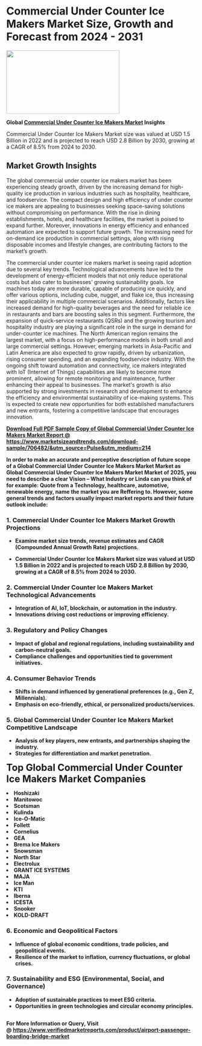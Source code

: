<H1>Commercial Under Counter Ice Makers Market Size, Growth and Forecast from 2024 - 2031</H1><img class="aligncenter size-medium wp-image-584254" src="https://thirdeyenews.in/wp-content/uploads/2024/09/Global-Market-Research-300x168.jpeg" alt="" width="300" height="168" /><p><strong>Global&nbsp;<a href="https://www.marketsizeandtrends.com/download-sample/706482/&amp;utm_source=Pulse&amp;utm_medium=214">Commercial Under Counter Ice Makers Market</a> Insights</strong></p><p>Commercial Under Counter Ice Makers Market size was valued at USD 1.5 Billion in 2022 and is projected to reach USD 2.8 Billion by 2030, growing at a CAGR of 8.5% from 2024 to 2030.</p><p><h2>Market Growth Insights</h2> <p>The global commercial under counter ice makers market has been experiencing steady growth, driven by the increasing demand for high-quality ice production in various industries such as hospitality, healthcare, and foodservice. The compact design and high efficiency of under counter ice makers are appealing to businesses seeking space-saving solutions without compromising on performance. With the rise in dining establishments, hotels, and healthcare facilities, the market is poised to expand further. Moreover, innovations in energy efficiency and enhanced automation are expected to support future growth. The increasing need for on-demand ice production in commercial settings, along with rising disposable incomes and lifestyle changes, are contributing factors to the market’s growth.</p> <p><strong><a href="#"></a></strong></p> <p>The commercial under counter ice makers market is seeing rapid adoption due to several key trends. Technological advancements have led to the development of energy-efficient models that not only reduce operational costs but also cater to businesses' growing sustainability goals. Ice machines today are more durable, capable of producing ice quickly, and offer various options, including cube, nugget, and flake ice, thus increasing their applicability in multiple commercial scenarios. Additionally, factors like increased demand for high-quality beverages and the need for reliable ice in restaurants and bars are boosting sales in this segment. Furthermore, the expansion of quick-service restaurants (QSRs) and the growing tourism and hospitality industry are playing a significant role in the surge in demand for under-counter ice machines. The North American region remains the largest market, with a focus on high-performance models in both small and large commercial settings. However, emerging markets in Asia-Pacific and Latin America are also expected to grow rapidly, driven by urbanization, rising consumer spending, and an expanding foodservice industry. With the ongoing shift toward automation and connectivity, ice makers integrated with IoT (Internet of Things) capabilities are likely to become more prominent, allowing for remote monitoring and maintenance, further enhancing their appeal to businesses. The market's growth is also supported by strong investments in research and development to enhance the efficiency and environmental sustainability of ice-making systems. This is expected to create new opportunities for both established manufacturers and new entrants, fostering a competitive landscape that encourages innovation. <p><strong><a href="#"></p><p><span class=""><strong>Download Full PDF Sample Copy of Global Commercial Under Counter Ice Makers Market Report</strong> @ <a href="https://www.marketsizeandtrends.com/download-sample/706482/&amp;utm_source=Pulse&amp;utm_medium=214" target="_blank">https://www.marketsizeandtrends.com/download-sample/706482/&amp;utm_source=Pulse&amp;utm_medium=214</a></span></p><p>In order to make an accurate and perceptive description of future scope of a Global&nbsp;Commercial Under Counter Ice Makers Market Market as Global&nbsp;Commercial Under Counter Ice Makers Market Market of 2025, you need to describe a clear Vision &ndash; What Industry or Linda can you think of for example: Quote from a Technology, healthcare, automotive, renewable energy, name the market you are Reffering to. However, some general trends and factors usually impact market reports and their future outlook include:</p><h3>1.&nbsp;<strong>Commercial Under Counter Ice Makers Market Growth Projections</strong></h3><ul><li>Examine market size trends, revenue estimates and CAGR (Compounded Annual Growth Rate) projections.</li><li><p>Commercial Under Counter Ice Makers Market size was valued at USD 1.5 Billion in 2022 and is projected to reach USD 2.8 Billion by 2030, growing at a CAGR of 8.5% from 2024 to 2030.</p></li></ul><h3>2.&nbsp;<strong>Commercial Under Counter Ice Makers Market Technological Advancements</strong></h3><ul><li>Integration of AI, IoT, blockchain, or automation in the industry.</li><li>Innovations driving cost reductions or improving efficiency.</li></ul><h3>3.&nbsp;<strong>Regulatory and Policy Changes</strong></h3><ul><li>Impact of global and regional regulations, including sustainability and carbon-neutral goals.</li><li>Compliance challenges and opportunities tied to government initiatives.</li></ul><h3>4.&nbsp;<strong>Consumer Behavior Trends</strong></h3><ul><li>Shifts in demand influenced by generational preferences (e.g., Gen Z, Millennials).</li><li>Emphasis on eco-friendly, ethical, or personalized products/services.</li></ul><h3>5.&nbsp;<strong>Global Commercial Under Counter Ice Makers Market Competitive Landscape</strong></h3><ul><li>Analysis of key players, new entrants, and partnerships shaping the industry.</li><li>Strategies for differentiation and market penetration.</li></ul><p data-pm-slice="1 1 []"><span style="color: inherit; font-family: inherit; font-size: 25px;">Top Global Commercial Under Counter Ice Makers Market Companies</span></p><div class="" data-test-id=""><p><li>Hoshizaki</li><li> Manitowoc</li><li> Scotsman</li><li> Kulinda</li><li> Ice-O-Matic</li><li> Follett</li><li> Cornelius</li><li> GEA</li><li> Brema Ice Makers</li><li> Snowsman</li><li> North Star</li><li> Electrolux</li><li> GRANT ICE SYSTEMS</li><li> MAJA</li><li> Ice Man</li><li> KTI</li><li> Iberna</li><li> ICESTA</li><li> Snooker</li><li> KOLD-DRAFT</li></p></div><h3>6.&nbsp;<strong>Economic and Geopolitical Factors</strong></h3><ul><li>Influence of global economic conditions, trade policies, and geopolitical events.</li><li>Resilience of the market to inflation, currency fluctuations, or global crises.</li></ul><h3>7.&nbsp;<strong>Sustainability and ESG (Environmental, Social, and Governance)</strong></h3><ul><li>Adoption of sustainable practices to meet ESG criteria.</li><li>Opportunities in green technologies and circular economy principles.</li></ul><h2><strong style="font-size: 14px;">For More Information or Query, Visit @&nbsp;</strong><a style="background-color: #ffffff; font-size: 14px;" href="https://www.marketsizeandtrends.com/report/commercial-under-counter-ice-makers-market/" target="_blank">https://www.verifiedmarketreports.com/product/airport-passenger-boarding-bridge-market</a></h2>
